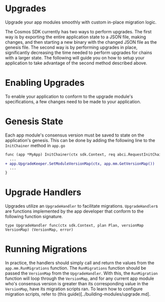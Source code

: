 <!--
order: 15
-->

# Upgrades

Upgrade your app modules smoothly with custom in-place migration logic.

The Cosmos SDK currently has two ways to perform upgrades. The first way is by exporting the entire application state to a JSON file, making changes, and then starting a new binary with the changed JSON file as the genesis file. The second way is by performing upgrades in place, significantly decreasing the time needed to perform upgrades for chains with a larger state. The following will guide you on how to setup your application to take advantage of the second method described above.

# Enabling Upgrades

To enable your application to conform to the upgrade module's specifications, a few changes need to be made to your application.

# Genesis State

Each app module's consensus version must be saved to state on the application's genesis. This can be done by adding the following line to the `InitChainer` method in `app.go`

```diff
func (app *MyApp) InitChainer(ctx sdk.Context, req abci.RequestInitChain) abci.ResponseInitChain {
  ...
+ app.UpgradeKeeper.SetModuleVersionMap(ctx, app.mm.GetVersionMap())
  ...
}
```

# Upgrade Handlers

Upgrades utilize an `UpgradeHandler` to facilitate migrations. `UpgradeHandler`s are functions implemented by the app developer that conform to the following function signature.

```golang
type UpgradeHandler func(ctx sdk.Context, plan Plan, versionMap VersionMap) (VersionMap, error)
```

# Running Migrations

In practice, the handlers should simply call and return the values from the `app.mm.RunMigrations` function. The `RunMigrations` function should be passed the `VersionMap` from the `UpgradeHandler`. With this, the `RunMigration` function will loop through the `VersionMap`, and for any current app module who's consensus version is greater than its corresponding value in the `VersionMap`, have its migration scripts ran. To learn how to configure migration scripts, refer to (this guide)[../building-modules/upgrade.md].